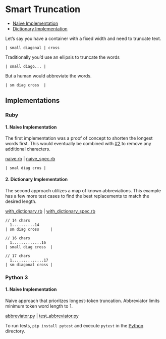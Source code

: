 # Smart Truncation

- [Naive Implementation][#1]
- [Dictionary Implementation][#2]

Let’s say you have a container with a fixed width and need to truncate text.

```
| small diagonal | cross
```

Traditionally you’d use an ellipsis to truncate the words

```
| small diago... |
```

But a human would abbreviate the words.

```
| sm diag cross  |
```

## Implementations

### Ruby

#### 1. Naive Implementation

The first implementation was a proof of concept to shorten the longest words
first. This would eventually be combined with [#2] to remove any additional
characters.

[naive.rb](./ruby/lib/naive.rb) | [naive_spec.rb](./ruby/spec/naive_spec.rb)

```
| smal diag cros |
```

#### 2. Dictionary Implementation

The second approach utilizes a map of known abbreviations. This example has
a few more test cases to find the best replacements to match the desired length.

[with_dictionary.rb](./ruby/lib/with_dictionary.rb) | [with_dictionary_spec.rb](./ruby/spec/with_dictionary_spec.rb)

```
// 14 chars
  1..........14
| sm diag cross     |

// 16 chars
  1.............16
| small diag cross  |

// 17 chars
  1..............17
| sm diagonal cross |
```

### Python 3

#### 1. Naive Implementation

Naive approach that prioritzes longest-token truncation. Abbreviator limits
minimum token word length to 1.

[abbreviator.py](./python/abbreviator.py) | [test_abbreviator.py](./python/test_abbreviator.py)

To run tests, `pip install pytest` and execute `pytest` in the [Python](./python/)
directory.

[#1]: #1-naive-implementation
[#2]: #2-dictionary-implementation
